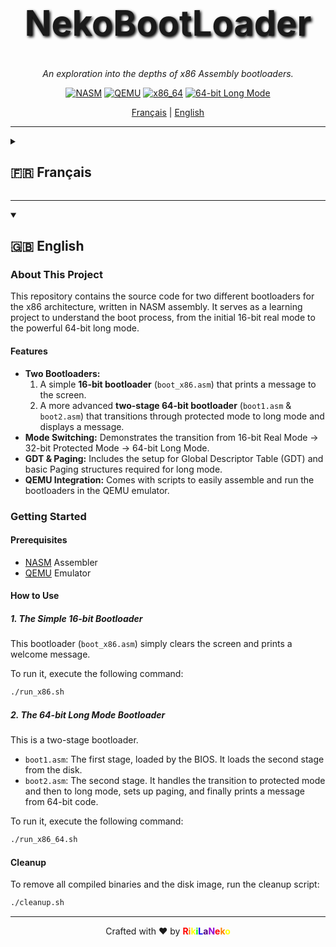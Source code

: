<div align="center">
  <h1 style="font-size: 4em; font-weight: bold; text-shadow: 2px 2px 4px #000000;">NekoBootLoader</h1>
  <p>
    <i>An exploration into the depths of x86 Assembly bootloaders.</i>
  </p>
  <p>
    <a href="https://www.nasm.us/"><img src="https://img.shields.io/badge/Assembler-NASM-blue.svg" alt="NASM"></a>
    <a href="https://www.qemu.org/"><img src="https://img.shields.io/badge/Emulator-QEMU-orange.svg" alt="QEMU"></a>
    <a href="#"><img src="https://img.shields.io/badge/Arch-x86__64-brightgreen.svg" alt="x86_64"></a>
    <a href="#"><img src="https://img.shields.io/badge/Mode-64--bit%20Long%20Mode-purple.svg" alt="64-bit Long Mode"></a>
  </p>
</div>

<p align="center">
  <a href="#-français">Français</a> | <a href="#-english">English</a>
</p>

---

<details>
<summary><h2>🇫🇷 Français</h2></summary>

### À propos de ce projet

Ce dépôt contient le code source de deux bootloaders différents pour l'architecture x86, écrits en assembleur NASM. Il s'agit d'un projet d'apprentissage pour comprendre le processus de démarrage, du mode réel 16 bits initial au puissant mode long 64 bits.

#### Fonctionnalités

- **Deux Bootloaders :**
  1.  Un bootloader simple de **16 bits** (`boot_x86.asm`) qui affiche un message à l'écran.
  2.  Un bootloader plus avancé de **64 bits en deux étapes** (`boot1.asm` & `boot2.asm`) qui passe par le mode protégé pour atteindre le mode long et affiche un message.
- **Changement de Mode :** Démontre la transition du Mode Réel 16 bits -> Mode Protégé 32 bits -> Mode Long 64 bits.
- **GDT & Pagination :** Inclut la configuration de la Global Descriptor Table (GDT) et des structures de pagination de base requises pour le mode long.
- **Intégration QEMU :** Fourni avec des scripts pour assembler et exécuter facilement les bootloaders dans l'émulateur QEMU.

### Pour commencer

#### Prérequis

- Assembleur [NASM](https://www.nasm.us/)
- Émulateur [QEMU](https://www.qemu.org/)

#### Comment utiliser

##### 1. Le Bootloader Simple 16-bits

Ce bootloader (`boot_x86.asm`) efface simplement l'écran et affiche un message de bienvenue.

Pour l'exécuter, lancez la commande suivante :
```bash
./run_x86.sh
```

##### 2. Le Bootloader 64-bits (Long Mode)

C'est un bootloader en deux étapes.
- `boot1.asm` : La première étape, chargée par le BIOS. Elle charge la deuxième étape depuis le disque.
- `boot2.asm` : La deuxième étape. Elle gère la transition vers le mode protégé puis vers le mode long, met en place la pagination, et enfin affiche un message depuis le code 64 bits.

Pour l'exécuter, lancez la commande suivante :
```bash
./run_x86_64.sh
```

#### Nettoyage

Pour supprimer tous les binaires compilés et l'image disque, exécutez le script de nettoyage :
```bash
./cleanup.sh
```

</details>

---

<details open>
<summary><h2>🇬🇧 English</h2></summary>

### About This Project

This repository contains the source code for two different bootloaders for the x86 architecture, written in NASM assembly. It serves as a learning project to understand the boot process, from the initial 16-bit real mode to the powerful 64-bit long mode.

#### Features

- **Two Bootloaders:**
  1.  A simple **16-bit bootloader** (`boot_x86.asm`) that prints a message to the screen.
  2.  A more advanced **two-stage 64-bit bootloader** (`boot1.asm` & `boot2.asm`) that transitions through protected mode to long mode and displays a message.
- **Mode Switching:** Demonstrates the transition from 16-bit Real Mode -> 32-bit Protected Mode -> 64-bit Long Mode.
- **GDT & Paging:** Includes the setup for Global Descriptor Table (GDT) and basic Paging structures required for long mode.
- **QEMU Integration:** Comes with scripts to easily assemble and run the bootloaders in the QEMU emulator.

### Getting Started

#### Prerequisites

- [NASM](https://www.nasm.us/) Assembler
- [QEMU](https://www.qemu.org/) Emulator

#### How to Use

##### 1. The Simple 16-bit Bootloader

This bootloader (`boot_x86.asm`) simply clears the screen and prints a welcome message.

To run it, execute the following command:

```bash
./run_x86.sh
```

##### 2. The 64-bit Long Mode Bootloader

This is a two-stage bootloader.
- `boot1.asm`: The first stage, loaded by the BIOS. It loads the second stage from the disk.
- `boot2.asm`: The second stage. It handles the transition to protected mode and then to long mode, sets up paging, and finally prints a message from 64-bit code.

To run it, execute the following command:

```bash
./run_x86_64.sh
```

#### Cleanup

To remove all compiled binaries and the disk image, run the cleanup script:

```bash
./cleanup.sh
```

</details>

---

<div align="center">
  <p>Crafted with ❤️ by <span style="font-weight: bold;"><span style="color: #ff0000;">R</span><span style="color: #ff7f00;">i</span><span style="color: #ffff00;">k</span><span style="color: #00ff00;">i</span><span style="color: #0000ff;">L</span><span style="color: #4b0082;">a</span><span style="color: #9400d3;">N</span><span style="color: #ff0000;">e</span><span style="color: #ff7f00;">k</span><span style="color: #ffff00;">o</span></span></p>
</div>
